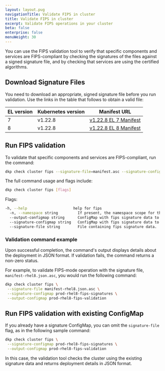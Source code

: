 ```yaml
---
layout: layout.pug
navigationTitle: Validate FIPS in cluster
title: Validate FIPS in cluster
excerpt: Validate FIPS operations in your cluster
beta: false
enterprise: false
menuWeight: 30
---
```


You can use the FIPS validation tool to verify that specific components and services are FIPS-compliant by checking the signatures of the files against a signed signature file, and by checking that services are using the certified algorithms.

## Download Signature Files

You need to download an appropriate, signed signature file before you run validation. Use the links in the table that follows to obtain a valid file:

|EL version | Kubernetes version | Manifest URL                                    |
|-----------|--------------------|-------------------------------------------------|
| 7         | v1.22.8            | [v1.22.8 EL 7 Manifest][1.22.8-fips-manifest-7] |
| 8         | v1.22.8            | [v1.22.8 EL 8 Manifest][1.22.8-fips-manifest-8] |

## Run FIPS validation

To validate that specific components and services are FIPS-compliant, run the command:

```bash
dkp check cluster fips --signature-file=manifest.asc --signature-configmap=signatures --output-configmap=output
```

The full command usage and flags include:

```bash
dkp check cluster fips [flags]
```

Flags:

```sh
-h, --help                     help for fips
  -n, --namespace string         If present, the namespace scope for this CLI request. (default "default")
  --output-configmap string      ConfigMap with fips signature data to verify. [required]
  --signature-configmap string   ConfigMap with fips signature data to verify. [required]
  --signature-file string        File containing fips signature data.
```

### Validation command example

Upon successful completion, the command's output displays details about the deployment in JSON format. If validation fails, the command returns a non-zero status.

For example, to validate FIPS-mode operation with the signature file, `manifest-rhel8.json.asc`, you would run the following command:

```bash
dkp check cluster fips \
 --signature-file manifest-rhel8.json.asc \
 --signature-configmap prod-rhel8-fips-signatures \
 --output-configmap prod-rhel8-fips-validation
```

## Run FIPS validation with existing ConfigMap

If you already have a signature ConfigMap, you can omit the `signature-file` flag, as in the following sample command:

```bash
dkp check cluster fips \
 --signature-configmap prod-rhel8-fips-signatures \
 --output-configmap prod-rhel8-fips-validation
```

In this case, the validation tool checks the cluster using the existing signature data and returns deployment details in JSON format.

[1.22.8-fips-manifest-7]: https://downloads.d2iq.com/dkp/fips/v1.22.8/manifest-rhel7.json.asc
[1.22.8-fips-manifest-8]: https://downloads.d2iq.com/dkp/fips/v1.22.8/manifest-rhel8.json.asc
